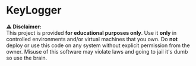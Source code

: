 # KeyLogger

**⚠️ Disclaimer:**  
This project is provided **for educational purposes only**. Use it **only** in controlled environments and/or virtual machines that you own. Do **not** deploy or use this code on any system without explicit permission from the owner. Misuse of this software may violate laws and going to jail it's dumb so use the brain.
